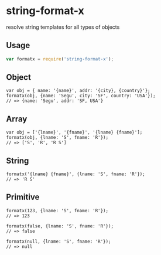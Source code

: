# string-format-x

resolve string templates for all types of objects

## Usage

```javascript
var formatx = require('string-format-x');
```
## Object
```
var obj = { name: '{name}', addr: '{city}, {country}'};
formatx(obj, {name: 'Segu', city: 'SF', country: 'USA'});
// => {name: 'Segu', addr: 'SF, USA'}
```

## Array
```
var obj = ['{lname}', '{fname}', '{lname} {fname}'];
formatx(obj, {lname: 'S', fname: 'R'});
// => ['S', 'R', 'R S']
```

## String
```
formatx('{lname} {fname}', {lname: 'S', fname: 'R'});
// => 'R S'
```

## Primitive
```
formatx(123, {lname: 'S', fname: 'R'});
// => 123

formatx(false, {lname: 'S', fname: 'R'});
// => false

formatx(null, {lname: 'S', fname: 'R'});
// => null
```
